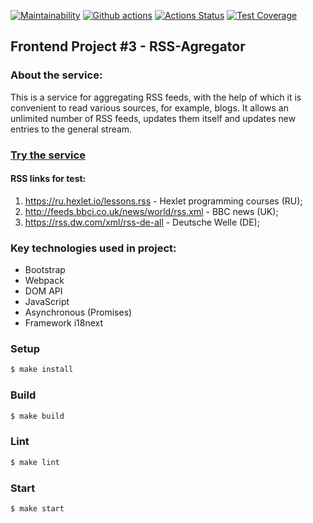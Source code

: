 [![Maintainability](https://api.codeclimate.com/v1/badges/465f1f9e1829cca04728/maintainability)](https://codeclimate.com/github/KatherinaFed/frontend-project-lvl3/maintainability) [![Github actions](https://github.com/KatherinaFed/frontend-project-lvl3/actions/workflows/github-actions.yml/badge.svg)](https://github.com/KatherinaFed/frontend-project-lvl3/actions/workflows/github-actions.yml) [![Actions Status](https://github.com/KatherinaFed/frontend-project-lvl3/workflows/hexlet-check/badge.svg)](https://github.com/KatherinaFed/frontend-project-lvl3/actions) [![Test Coverage](https://api.codeclimate.com/v1/badges/465f1f9e1829cca04728/test_coverage)](https://codeclimate.com/github/KatherinaFed/frontend-project-lvl3/test_coverage)

## Frontend Project #3 - RSS-Agregator

### About the service:
This is a service for aggregating RSS feeds, with the help of which it is convenient to read various sources, for example, blogs. It allows an unlimited number of RSS feeds, updates them itself and updates new entries to the general stream.

### [Try the service](https://katherinafed.github.io/frontend-project-lvl3/)

#### RSS links for test:
1. https://ru.hexlet.io/lessons.rss - Hexlet programming courses (RU);
2. http://feeds.bbci.co.uk/news/world/rss.xml - BBC news (UK);
3. https://rss.dw.com/xml/rss-de-all - Deutsche Welle (DE);

### Key technologies used in project:
- Bootstrap
- Webpack
- DOM API
- JavaScript
- Asynchronous (Promises)
- Framework i18next

### Setup
```sh
$ make install
```

### Build
```sh
$ make build
```

### Lint
```sh
$ make lint
```

### Start
```sh
$ make start
```
